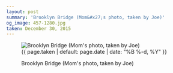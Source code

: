 ```yaml
---
layout: post
summary: 'Brooklyn Bridge (Mom&#x27;s photo, taken by Joe)'
og_image: 457-1280.jpg
taken: December 30, 2015
---
```


<figure class="post" data-src="{{ site.assets_url }}/{{ page.og_image }}">
<img alt="Brooklyn Bridge (Mom's photo, taken by Joe)" sizes="(min-width: 700px) 50vw, calc(100vw - 2rem)" src="{{ site.assets_url }}/457-640.jpg" srcset="{{ site.assets_url }}/457-1280.jpg 1280w, {{ site.assets_url }}/457-960.jpg 960w, {{ site.assets_url }}/457-640.jpg 640w, {{ site.assets_url }}/457-320.jpg 320w"/>
<figcaption>
<time>{{ page.taken | default: page.date | date: "%B %-d, %Y" }}</time>
<p>Brooklyn Bridge (Mom's photo, taken by Joe)</p>
</figcaption>
</figure>
